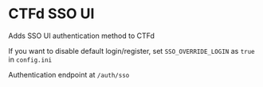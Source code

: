 # CTFd SSO UI

Adds SSO UI authentication method to CTFd

If you want to disable default login/register, set `SSO_OVERRIDE_LOGIN` as `true` in `config.ini`

Authentication endpoint at `/auth/sso`

